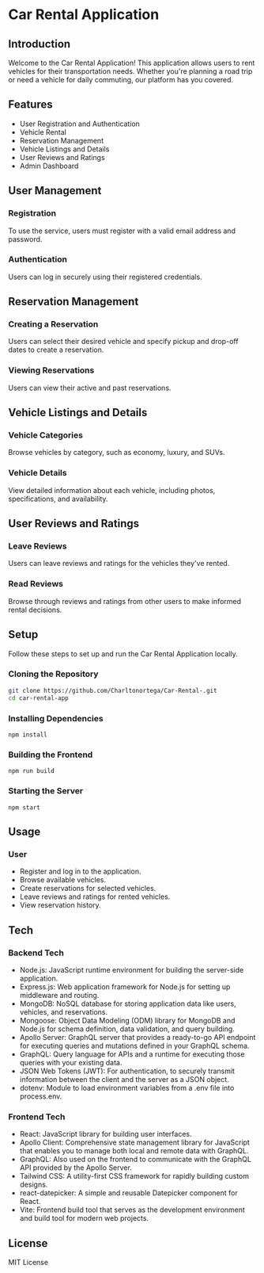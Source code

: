 # Car Rental Application

## Introduction
Welcome to the Car Rental Application! This application allows users to rent vehicles for their transportation needs. Whether you're planning a road trip or need a vehicle for daily commuting, our platform has you covered.

## Features
- User Registration and Authentication
- Vehicle Rental
- Reservation Management
- Vehicle Listings and Details
- User Reviews and Ratings
- Admin Dashboard

## User Management
### Registration
To use the service, users must register with a valid email address and password.

### Authentication
Users can log in securely using their registered credentials.

## Reservation Management
### Creating a Reservation
Users can select their desired vehicle and specify pickup and drop-off dates to create a reservation.

### Viewing Reservations
Users can view their active and past reservations.

## Vehicle Listings and Details
### Vehicle Categories
Browse vehicles by category, such as economy, luxury, and SUVs.

### Vehicle Details
View detailed information about each vehicle, including photos, specifications, and availability.

## User Reviews and Ratings
### Leave Reviews
Users can leave reviews and ratings for the vehicles they've rented.

### Read Reviews
Browse through reviews and ratings from other users to make informed rental decisions.


## Setup
Follow these steps to set up and run the Car Rental Application locally.

### Cloning the Repository
```bash
git clone https://github.com/Charltonortega/Car-Rental-.git
cd car-rental-app
```
### Installing Dependencies
```
npm install
```

### Building the Frontend
```
npm run build
```

### Starting the Server
```
npm start
```
## Usage

### User
- Register and log in to the application.
- Browse available vehicles.
- Create reservations for selected vehicles.
- Leave reviews and ratings for rented vehicles. 
- View reservation history.

## Tech

### Backend Tech

- Node.js: JavaScript runtime environment for building the server-side application.
- Express.js: Web application framework for Node.js for setting up middleware and routing.
- MongoDB: NoSQL database for storing application data like users, vehicles, and reservations.
- Mongoose: Object Data Modeling (ODM) library for MongoDB and Node.js for schema definition, data validation, and query building.
- Apollo Server: GraphQL server that provides a ready-to-go API endpoint for executing queries and mutations defined in your GraphQL schema.
- GraphQL: Query language for APIs and a runtime for executing those queries with your existing data.
- JSON Web Tokens (JWT): For authentication, to securely transmit information between the client and the server as a JSON object.
- dotenv: Module to load environment variables from a .env file into process.env.

### Frontend Tech

- React: JavaScript library for building user interfaces.
- Apollo Client: Comprehensive state management library for JavaScript that enables you to manage both local and remote data with GraphQL.
- GraphQL: Also used on the frontend to communicate with the GraphQL API provided by the Apollo Server.
- Tailwind CSS: A utility-first CSS framework for rapidly building custom designs.
- react-datepicker: A simple and reusable Datepicker component for React.
- Vite: Frontend build tool that serves as the development environment and build tool for modern web projects.

## License
MIT License